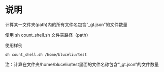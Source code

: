 # 说明

计算某一文件夹(path)内的所有文件名包含“_gt.json”的文件数量


使用
sh count_shell.sh 文件夹路径（path）


使用样例

```
sh count_shell.sh /home/bluceliu/test
```

注：计算在文件夹/home/bluceliu/test里面的文件名称包含“_gt.json”的文件数量